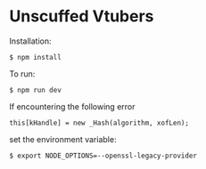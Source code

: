 # Unscuffed Vtubers

Installation:
```
$ npm install
```

To run:
```
$ npm run dev
```

If encountering the following error
```
this[kHandle] = new _Hash(algorithm, xofLen);
```
set the environment variable:
```
$ export NODE_OPTIONS=--openssl-legacy-provider
```